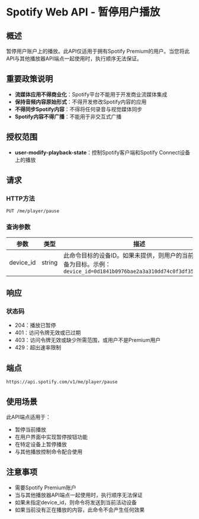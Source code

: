 # Spotify Web API - 暂停用户播放

## 概述

暂停用户账户上的播放。此API仅适用于拥有Spotify Premium的用户。当您将此API与其他播放器API端点一起使用时，执行顺序无法保证。

## 重要政策说明

- **流媒体应用不得商业化**：Spotify平台不能用于开发商业流媒体集成
- **保持音频内容原始形式**：不得开发修改Spotify内容的应用
- **不得同步Spotify内容**：不得将任何录音与视觉媒体同步
- **Spotify内容不得广播**：不能用于非交互式广播

## 授权范围

- **user-modify-playback-state**：控制Spotify客户端和Spotify Connect设备上的播放

## 请求

### HTTP方法
```
PUT /me/player/pause
```

### 查询参数

| 参数 | 类型 | 描述 |
|---|---|---|
| device_id | string | 此命令目标的设备ID。如果未提供，则用户的当前活动设备为目标。示例：`device_id=0d1841b0976bae2a3a310dd74c0f3df354899bc8` |

## 响应

### 状态码
- 204：播放已暂停
- 401：访问令牌无效或已过期
- 403：访问令牌无效或缺少所需范围，或用户不是Premium用户
- 429：超出速率限制

## 端点

```
https://api.spotify.com/v1/me/player/pause
```

## 使用场景

此API端点适用于：
- 暂停当前播放
- 在用户界面中实现暂停按钮功能
- 在特定设备上暂停播放
- 与其他播放控制命令配合使用

## 注意事项

- 需要Spotify Premium账户
- 当与其他播放器API端点一起使用时，执行顺序无法保证
- 如果未指定device_id，则命令将发送到当前活动设备
- 如果当前没有正在播放的内容，此命令不会产生任何效果